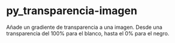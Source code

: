 # py_transparencia-imagen
Añade un gradiente de transparencia a una imagen. Desde una transparencia del 100% para el blanco, hasta el 0%  para el negro.
